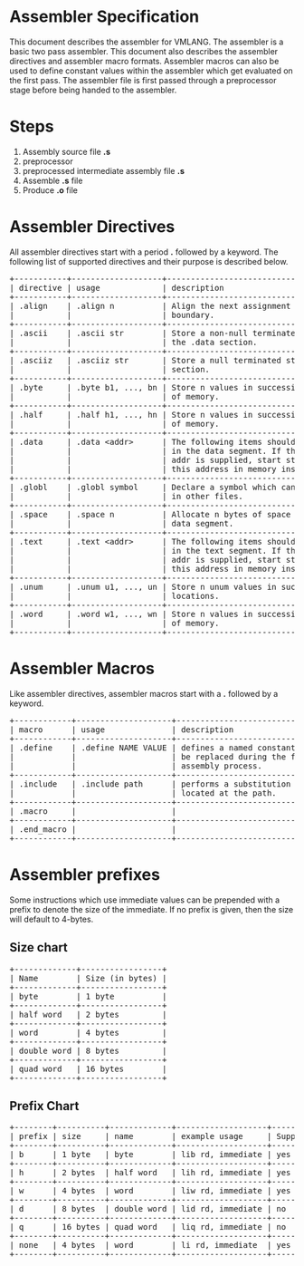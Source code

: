 # Assembler Specification

This document describes the assembler for VMLANG. The assembler is a basic two
pass assembler. This document also describes the assembler directives and
assembler macro formats. Assembler macros can also be used to define constant
values within the assembler which get evaluated on the first pass. The assembler
file is first passed through a preprocessor stage before being handed to the
assembler.

# Steps

1. Assembly source file **.s**
2. preprocessor
3. preprocessed intermediate assembly file **.s**
4. Assemble **.s** file
5. Produce **.o** file

# Assembler Directives

All assembler directives start with a period **.** followed by a keyword. The
following list of supported directives and their purpose is described below.

<pre>
+-----------+-------------------+---------------------------------------------+
| directive | usage             | description                                 |
+-----------+-------------------+---------------------------------------------+
| .align    | .align n          | Align the next assignment on a 2^n          |
|           |                   | boundary.                                   |
+-----------+-------------------+---------------------------------------------+
| .ascii    | .ascii str        | Store a non-null terminated string in       |
|           |                   | the .data section.                          |  
+-----------+-------------------+---------------------------------------------+
| .asciiz   | .asciiz str       | Store a null terminated string in the .data |
|           |                   | section.                                    |
+-----------+-------------------+---------------------------------------------+
| .byte     | .byte b1, ..., bn | Store n values in successive bytes of       |
|           |                   | of memory.                                  |
+-----------+-------------------+---------------------------------------------+
| .half     | .half h1, ..., hn | Store n values in successive 2-byte values  |
|           |                   | of memory.                                  |
+-----------+-------------------+---------------------------------------------+
| .data     | .data &lt;addr&gt;      | The following items should be stored        |
|           |                   | in the data segment. If the optional arg    |
|           |                   | addr is supplied, start storing them at     |
|           |                   | this address in memory instead.             |
+-----------+-------------------+---------------------------------------------+
| .globl    | .globl symbol     | Declare a symbol which can be referenced    |
|           |                   | in other files.                             |
+-----------+-------------------+---------------------------------------------+
| .space    | .space n          | Allocate n bytes of space in the current    |
|           |                   | data segment.                               |
+-----------+-------------------+---------------------------------------------+
| .text     | .text &lt;addr&gt;      | The following items should be stored        |
|           |                   | in the text segment. If the optional arg    |
|           |                   | addr is supplied, start storing them at     |
|           |                   | this address in memory instead.             |
+-----------+-------------------+---------------------------------------------+
| .unum     | .unum u1, ..., un | Store n unum values in successive memory    |
|           |                   | locations.                                  |
+-----------+-------------------+---------------------------------------------+
| .word     | .word w1, ..., wn | Store n values in successive 4-byte values  |
|           |                   | of memory.                                  |
+-----------+-------------------+---------------------------------------------+
</pre>

# Assembler Macros

Like assembler directives, assembler macros start with a **.** followed by a
keyword.

<pre>
+------------+--------------------+-------------------------------------------+
| macro      | usage              | description                               |
+------------+--------------------+-------------------------------------------+
| .define    | .define NAME VALUE | defines a named constant value which will |
|            |                    | be replaced during the first pass of the  |
|            |                    | assembly process.                         |    
+------------+--------------------+-------------------------------------------+
| .include   | .include path      | performs a substitution with the contents |
|            |                    | located at the path.                      |
+------------+--------------------+-------------------------------------------+
| .macro     |                    |                                           |
+------------+--------------------+-------------------------------------------+
| .end_macro |                    |                                           |
+------------+--------------------+-------------------------------------------+
</pre>

# Assembler prefixes

Some instructions which use immediate values can be prepended with a prefix to denote the size of the immediate. If no
prefix is given, then the size will default to 4-bytes.


## Size chart
<pre>
+-------------+-----------------+
| Name        | Size (in bytes) |
+-------------+-----------------+
| byte        | 1 byte          |
+-------------+-----------------+
| half word   | 2 bytes         |
+-------------+-----------------+
| word        | 4 bytes         |
+-------------+-----------------+
| double word | 8 bytes         |
+-------------+-----------------+
| quad word   | 16 bytes        |
+-------------+-----------------+
</pre>

## Prefix Chart
<pre>
+--------+----------+-------------+-------------------+-------------+
| prefix | size     | name        | example usage     | Supported ? |
+--------+----------+-------------+-------------------+-------------+
| b      | 1 byte   | byte        | lib rd, immediate | yes         |
+--------+----------+-------------+-------------------+-------------+
| h      | 2 bytes  | half word   | lih rd, immediate | yes         |
+--------+----------+-------------+-------------------+-------------+
| w      | 4 bytes  | word        | liw rd, immediate | yes         |
+--------+----------+-------------+-------------------+-------------+
| d      | 8 bytes  | double word | lid rd, immediate | no          |
+--------+----------+-------------+-------------------+-------------+
| q      | 16 bytes | quad word   | liq rd, immediate | no          |
+--------+----------+-------------+-------------------+-------------+
| none   | 4 bytes  | word        | li rd, immediate  | yes         |
+--------+----------+-------------+-------------------+-------------+
</pre>